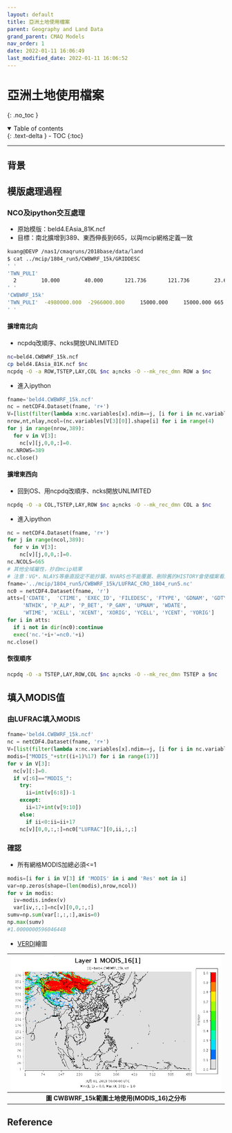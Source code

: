 ```yaml
---
layout: default
title: 亞洲土地使用檔案
parent: Geography and Land Data
grand_parent: CMAQ Models
nav_order: 1
date: 2022-01-11 16:06:49
last_modified_date: 2022-01-11 16:06:52
---
```


# 亞洲土地使用檔案
{: .no_toc }

<details open markdown="block">
  <summary>
    Table of contents
  </summary>
  {: .text-delta }
- TOC
{:toc}
</details>

---

## 背景


## 模版處理過程
### NCO及ipython交互處理
- 原始模版：beld4.EAsia_81K.ncf
- 目標：南北擴增到389、東西伸長到665，以與mcip網格定義一致

```bash
kuang@DEVP /nas1/cmaqruns/2018base/data/land
$ cat ../mcip/1804_run5/CWBWRF_15k/GRIDDESC
' '
'TWN_PULI'
  2        10.000        40.000       121.736       121.736        23.610
' '
'CWBWRF_15k'
'TWN_PULI'  -4980000.000  -2966000.000     15000.000     15000.000 665 389   1
' '
```
#### 擴增南北向
- ncpdq改順序、ncks開放UNLIMITED

```bash
nc=beld4.CWBWRF_15k.ncf
cp beld4.EAsia_81K.ncf $nc
ncpdq -O -a ROW,TSTEP,LAY,COL $nc a;ncks -O --mk_rec_dmn ROW a $nc
```
- 進入ipython

```python
fname='beld4.CWBWRF_15k.ncf'
nc = netCDF4.Dataset(fname, 'r+')
V=[list(filter(lambda x:nc.variables[x].ndim==j, [i for i in nc.variables])) for j in [1,2,3,4]]
nrow,nt,nlay,ncol=(nc.variables[V[3][0]].shape[i] for i in range(4)
for j in range(nrow,389):
  for v in V[3]:
    nc[v][j,0,0,:]=0.
nc.NROWS=389
nc.close()
```
#### 擴增東西向
- 回到OS、用ncpdq改順序、ncks開放UNLIMITED

```bash
ncpdq -O -a COL,TSTEP,LAY,ROW $nc a;ncks -O --mk_rec_dmn COL a $nc
```
- 進入ipython

```python
nc = netCDF4.Dataset(fname, 'r+')
for j in range(ncol,389):
  for v in V[3]:
    nc[v][j,0,0,:]=0.
nc.NCOLS=665
# 其他全域屬性，抄自mcip結果
# 注意：VG*、NLAYS等垂直設定不能抄襲、NVARS也不能覆蓋、刪除舊的HISTORY會使檔案看起來較為清爽
fname='../mcip/1804_run5/CWBWRF_15k/LUFRAC_CRO_1804_run5.nc'
nc0 = netCDF4.Dataset(fname, 'r')
atts=['CDATE',  'CTIME', 'EXEC_ID', 'FILEDESC', 'FTYPE', 'GDNAM', 'GDTYP', 'HISTORY', 'IOAPI_VERSION', 'NCO', 'NCOLS',  'NROWS',
     'NTHIK', 'P_ALP', 'P_BET', 'P_GAM', 'UPNAM', 'WDATE',
     'WTIME', 'XCELL', 'XCENT', 'XORIG', 'YCELL', 'YCENT', 'YORIG']
for i in atts:
  if i not in dir(nc0):continue
  exec('nc.'+i+'=nc0.'+i)
nc.close()
```

#### 恢復順序
```bash
ncpdq -O -a TSTEP,LAY,ROW,COL $nc a;ncks -O --mk_rec_dmn TSTEP a $nc
```

## 填入MODIS值
### 由LUFRAC填入MODIS
```python
fname='beld4.CWBWRF_15k.ncf'
nc = netCDF4.Dataset(fname, 'r+')
V=[list(filter(lambda x:nc.variables[x].ndim==j, [i for i in nc.variables])) for j in [1,2,3,4]]
modis=["MODIS_"+str((i+1)%17) for i in range(17)]
for v in V[3]:
  nc[v][:]=0.
  if v[:6]=="MODIS_":
    try:
      ii=int(v[6:8])-1
    except:
      ii=17+int(v[9:10])
    else:
      if ii<0:ii=ii+17
    nc[v][0,0,:,:]=nc0["LUFRAC"][0,ii,:,:]
```

### 確認
- 所有網格MODIS加總必須<=1

```python
modis=[i for i in V[3] if 'MODIS' in i and 'Res' not in i]
var=np.zeros(shape=(len(modis),nrow,ncol))
for v in modis:
  iv=modis.index(v)
  var[iv,:,:]=nc[v][0,0,:,:]
sumv=np.sum(var[:,:,:],axis=0)
np.max(sumv) 
#1.0000000596046448  
```
- [VERDI]()繪圖

| ![MODIS_16.PNG](https://github.com/sinotec2/Focus-on-Air-Quality/raw/main/assets/images/MODIS_16.PNG) |
|:--:|
| <b>圖 CWBWRF_15k範圍土地使用(MODIS_16)之分布</b>|

## Reference
